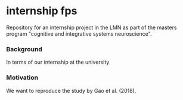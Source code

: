 # internship fps

Repository for an internship project in the LMN as part of the
masters program "cognitive and integrative systems neuroscience".

### Background
In terms of our internship at the university

### Motivation
We want to reproduce the study by Gao et al. (2018).

